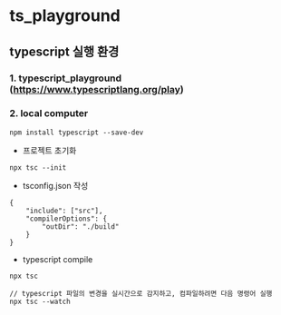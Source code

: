 # ts_playground

## typescript 실행 환경

### 1. typescript_playground (https://www.typescriptlang.org/play)

### 2. local computer

```
npm install typescript --save-dev

```

- 프로젝트 초기화

```
npx tsc --init

```

- tsconfig.json 작성

```
{
    "include": ["src"],
    "compilerOptions": {
        "outDir": "./build"
    }
}

```

- typescript compile

```
npx tsc

// typescript 파일의 변경을 실시간으로 감지하고, 컴파일하려면 다음 명령어 실행
npx tsc --watch

```
